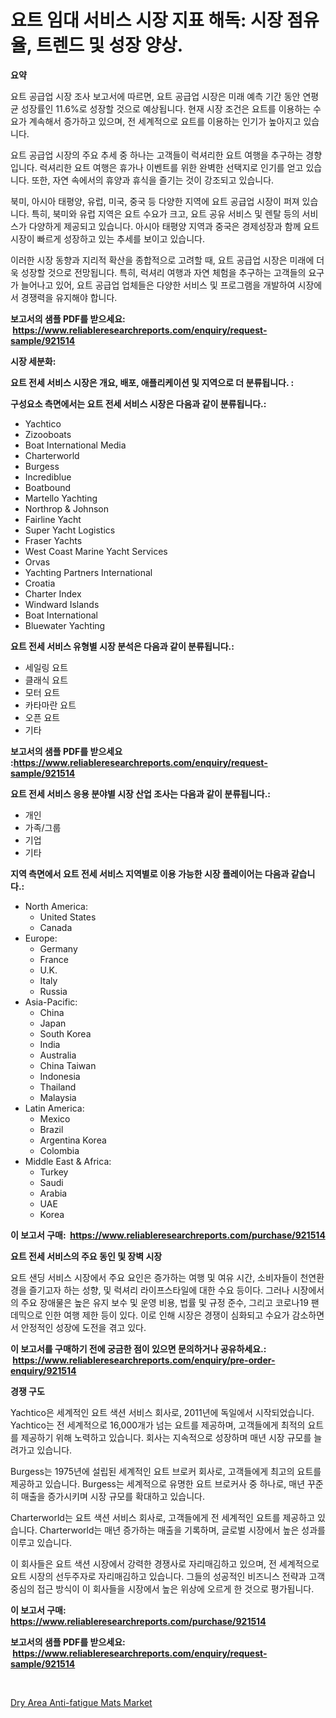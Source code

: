 <p><h1>요트 임대 서비스 시장 지표 해독: 시장 점유율, 트렌드 및 성장 양상.</h1></p><p><strong>요약</strong></p>
<p><p>요트 공급업 시장 조사 보고서에 따르면, 요트 공급업 시장은 미래 예측 기간 동안 연평균 성장률인 11.6%로 성장할 것으로 예상됩니다. 현재 시장 조건은 요트를 이용하는 수요가 계속해서 증가하고 있으며, 전 세계적으로 요트를 이용하는 인기가 높아지고 있습니다.</p><p>요트 공급업 시장의 주요 추세 중 하나는 고객들이 럭셔리한 요트 여행을 추구하는 경향입니다. 럭셔리한 요트 여행은 휴가나 이벤트를 위한 완벽한 선택지로 인기를 얻고 있습니다. 또한, 자연 속에서의 휴양과 휴식을 즐기는 것이 강조되고 있습니다.</p><p>북미, 아시아 태평양, 유럽, 미국, 중국 등 다양한 지역에 요트 공급업 시장이 퍼져 있습니다. 특히, 북미와 유럽 지역은 요트 수요가 크고, 요트 공유 서비스 및 렌탈 등의 서비스가 다양하게 제공되고 있습니다. 아시아 태평양 지역과 중국은 경제성장과 함께 요트 시장이 빠르게 성장하고 있는 추세를 보이고 있습니다.</p><p>이러한 시장 동향과 지리적 확산을 종합적으로 고려할 때, 요트 공급업 시장은 미래에 더욱 성장할 것으로 전망됩니다. 특히, 럭셔리 여행과 자연 체험을 추구하는 고객들의 요구가 늘어나고 있어, 요트 공급업 업체들은 다양한 서비스 및 프로그램을 개발하여 시장에서 경쟁력을 유지해야 합니다.</p></p>
<p><strong>보고서의 샘플 PDF를 받으세요: &nbsp;<a href="https://www.reliableresearchreports.com/enquiry/request-sample/921514">https://www.reliableresearchreports.com/enquiry/request-sample/921514</a></strong></p>
<p><strong>시장 세분화:</strong></p>
<p><strong> 요트 전세 서비스 시장은 개요, 배포, 애플리케이션 및 지역으로 더 분류됩니다. :</strong></p>
<p><strong>구성요소 측면에서는 요트 전세 서비스 시장은 다음과 같이 분류됩니다.:</strong></p>
<p><ul><li>Yachtico</li><li>Zizooboats</li><li>Boat International Media</li><li>Charterworld</li><li>Burgess</li><li>Incrediblue</li><li>Boatbound</li><li>Martello Yachting</li><li>Northrop & Johnson</li><li>Fairline Yacht</li><li>Super Yacht Logistics</li><li>Fraser Yachts</li><li>West Coast Marine Yacht Services</li><li>Orvas</li><li>Yachting Partners International</li><li>Croatia</li><li>Charter Index</li><li>Windward Islands</li><li>Boat International</li><li>Bluewater Yachting</li></ul></p>
<p><strong> 요트 전세 서비스 유형별 시장 분석은 다음과 같이 분류됩니다.:</strong></p>
<p><ul><li>세일링 요트</li><li>클래식 요트</li><li>모터 요트</li><li>카타마란 요트</li><li>오픈 요트</li><li>기타</li></ul></p>
<p><strong>보고서의 샘플 PDF를 받으세요 :<a href="https://www.reliableresearchreports.com/enquiry/request-sample/921514">https://www.reliableresearchreports.com/enquiry/request-sample/921514</a></strong></p>
<p><strong> 요트 전세 서비스 응용 분야별 시장 산업 조사는 다음과 같이 분류됩니다.:</strong></p>
<p><ul><li>개인</li><li>가족/그룹</li><li>기업</li><li>기타</li></ul></p>
<p><strong>지역 측면에서 요트 전세 서비스 지역별로 이용 가능한 시장 플레이어는 다음과 같습니다.:</strong></p>
<p><ul>
    <li>
        North America:
        <ul>
            <li>United States</li>
            <li>Canada</li>
        </ul>
    </li>
    <li>
        Europe:
        <ul>
            <li>Germany</li>
            <li>France</li>
            <li>U.K.</li>
            <li>Italy</li>
            <li>Russia</li>
        </ul>
    </li>
    <li>
        Asia-Pacific:
        <ul>
            <li>China</li>
            <li>Japan</li>
            <li>South Korea</li>
            <li>India</li>
            <li>Australia</li>
            <li>China Taiwan</li>
            <li>Indonesia</li>
            <li>Thailand</li>
            <li>Malaysia</li>
        </ul>
    </li>
    <li>
        Latin America:
        <ul>
            <li>Mexico</li>
            <li>Brazil</li>
            <li>Argentina Korea</li>
            <li>Colombia</li>
        </ul>
    </li>
    <li>
        Middle East & Africa:
        <ul>
            <li>Turkey</li>
            <li>Saudi</li>
            <li>Arabia</li>
            <li>UAE</li>
            <li>Korea</li>
        </ul>
    </li>
    </ul></p>
<p><strong>이 보고서 구매: &nbsp;<a href="https://www.reliableresearchreports.com/purchase/921514">https://www.reliableresearchreports.com/purchase/921514</a></strong></p>
<p><strong>요트 전세 서비스의 주요 동인 및 장벽 시장</strong></p>
<p><p>요트 샌딩 서비스 시장에서 주요 요인은 증가하는 여행 및 여유 시간, 소비자들이 천연환경을 즐기고자 하는 성향, 및 럭셔리 라이프스타일에 대한 수요 등이다. 그러나 시장에서의 주요 장애물은 높은 유지 보수 및 운영 비용, 법률 및 규정 준수, 그리고 코로나19 팬데믹으로 인한 여행 제한 등이 있다. 이로 인해 시장은 경쟁이 심화되고 수요가 감소하면서 안정적인 성장에 도전을 겪고 있다.</p></p>
<p><strong>이 보고서를 구매하기 전에 궁금한 점이 있으면 문의하거나 공유하세요.: &nbsp;<a href="https://www.reliableresearchreports.com/enquiry/pre-order-enquiry/921514">https://www.reliableresearchreports.com/enquiry/pre-order-enquiry/921514</a></strong></p>
<p><strong>경쟁 구도</strong></p>
<p><p>Yachtico은 세계적인 요트 색션 서비스 회사로, 2011년에 독일에서 시작되었습니다. Yachtico는 전 세계적으로 16,000개가 넘는 요트를 제공하며, 고객들에게 최적의 요트를 제공하기 위해 노력하고 있습니다. 회사는 지속적으로 성장하며 매년 시장 규모를 늘려가고 있습니다.</p><p>Burgess는 1975년에 설립된 세계적인 요트 브로커 회사로, 고객들에게 최고의 요트를 제공하고 있습니다. Burgess는 세계적으로 유명한 요트 브로커사 중 하나로, 매년 꾸준히 매출을 증가시키며 시장 규모를 확대하고 있습니다.</p><p>Charterworld는 요트 색션 서비스 회사로, 고객들에게 전 세계적인 요트를 제공하고 있습니다. Charterworld는 매년 증가하는 매출을 기록하며, 글로벌 시장에서 높은 성과를 이루고 있습니다.</p><p>이 회사들은 요트 색션 시장에서 강력한 경쟁사로 자리매김하고 있으며, 전 세계적으로 요트 시장의 선두주자로 자리매김하고 있습니다. 그들의 성공적인 비즈니스 전략과 고객 중심의 접근 방식이 이 회사들을 시장에서 높은 위상에 오르게 한 것으로 평가됩니다.</p></p>
<p><strong>이 보고서 구매: &nbsp; <a href="https://www.reliableresearchreports.com/purchase/921514">https://www.reliableresearchreports.com/purchase/921514</a></strong></p>
<p><strong>보고서의 샘플 PDF를 받으세요: &nbsp;<a href="https://www.reliableresearchreports.com/enquiry/request-sample/921514">https://www.reliableresearchreports.com/enquiry/request-sample/921514</a></strong><strong></strong></p>
<p>&nbsp;</p>
<p><p><a href="https://github.com/Hazelklievgspy6vdcsmu106w/Market-Research-Report-List-1/blob/main/dry-area-anti-fatigue-mats-market.md">Dry Area Anti-fatigue Mats Market</a></p></p>